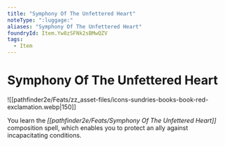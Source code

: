 ```yaml
---
title: "Symphony Of The Unfettered Heart"
noteType: ":luggage:"
aliases: "Symphony Of The Unfettered Heart"
foundryId: Item.Yw8zSFNk2sBMwQZV
tags:
  - Item
---
```


# Symphony Of The Unfettered Heart
![[pathfinder2e/Feats/zz_asset-files/icons-sundries-books-book-red-exclamation.webp|150]]

You learn the _[[pathfinder2e/Feats/Symphony Of The Unfettered Heart]]_ composition spell, which enables you to protect an ally against incapacitating conditions.
